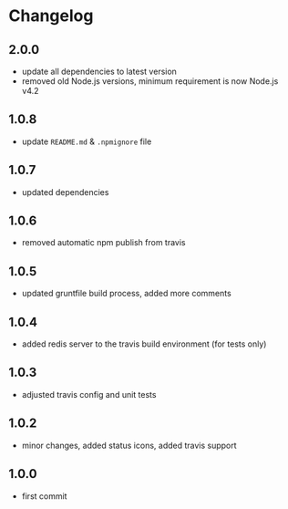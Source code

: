 Changelog
=========

## 2.0.0
* update all dependencies to latest version
* removed old Node.js versions, minimum requirement is now Node.js v4.2

## 1.0.8
* update `README.md` & `.npmignore` file

## 1.0.7
* updated dependencies

## 1.0.6
* removed automatic npm publish from travis

## 1.0.5
* updated gruntfile build process, added more comments

## 1.0.4
* added redis server to the travis build environment (for tests only)

## 1.0.3
* adjusted travis config and unit tests

## 1.0.2
* minor changes, added status icons, added travis support

## 1.0.0
* first commit
